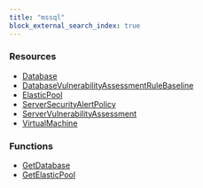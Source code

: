 ```yaml
---
title: "mssql"
block_external_search_index: true
---
```


<!-- WARNING: this file was generated by Pulumi Docs Generator. -->
<!-- Do not edit by hand unless you're certain you know what you are doing! -->

<h3>Resources</h3>
<ul class="api">
    <li><a href="database"><span class="symbol resource"></span>Database</a></li>
    <li><a href="databasevulnerabilityassessmentrulebaseline"><span class="symbol resource"></span>DatabaseVulnerabilityAssessmentRuleBaseline</a></li>
    <li><a href="elasticpool"><span class="symbol resource"></span>ElasticPool</a></li>
    <li><a href="serversecurityalertpolicy"><span class="symbol resource"></span>ServerSecurityAlertPolicy</a></li>
    <li><a href="servervulnerabilityassessment"><span class="symbol resource"></span>ServerVulnerabilityAssessment</a></li>
    <li><a href="virtualmachine"><span class="symbol resource"></span>VirtualMachine</a></li>
</ul>

<h3>Functions</h3>
<ul class="api">
    <li><a href="getdatabase"><span class="symbol datasource"></span>GetDatabase</a></li>
    <li><a href="getelasticpool"><span class="symbol datasource"></span>GetElasticPool</a></li>
</ul>


